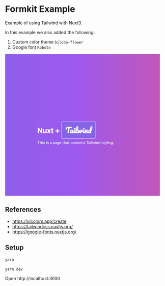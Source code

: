 # Formkit Example

Example of using Tailwind with Nuxt3.

In this example we also added the following:

1. Custom color theme `biloba-flower`
1. Google font `Roboto`

![alt](screen-shot.png)

## References

- https://uicolors.app/create
- https://tailwindcss.nuxtjs.org/
- https://google-fonts.nuxtjs.org/

## Setup

`yarn`

`yarn dev`

Open http://localhost:3000
